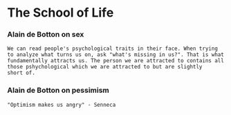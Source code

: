 # The School of Life

### Alain de Botton on sex
```
We can read people's psychological traits in their face. When trying to analyze what turns us on, ask "what's missing in us?". That is what 
fundamentally attracts us. The person we are attracted to contains all those pshychological which we are attracted to but are slightly
short of.
```

### Alain de Botton on pessimism
```
"Optimism makes us angry" - Senneca
```

